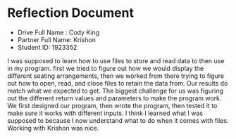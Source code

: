 # Reflection Document

* Drive Full Name  : Cody King
* Partner Full Name: Krishon
* Student ID: 1923352



I was supposed to learn how to use files to store and read data to then use in 
my program. first we tried to figure out how we would display the different
seating arrangements, then we worked from there trying to figure out
how to open, read, and close files to retain the data from. Our results do
match what we expected to get. The biggest challenge for us was figuring out 
the different return values and parameters to make the program work. We first designed
our program, then wrote the program, then tested it to make sure it works
with different inputs. I think I learned what I was supposed to because I now understand
what to do when it comes with files. Working with Krishon was nice.

